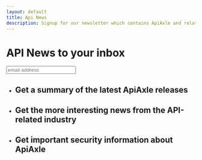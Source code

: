 ```yaml
---
layout: default
title: Api News
description: Signup for our newsletter which contains ApiAxle and related industry news.
---
```


<div class="container api-news-landing">
  <div class="row">
    <h1>API News to your inbox</h1>
    <div id="mc_embed_signup">
      <form action="http://apiaxle.us6.list-manage.com/subscribe/post?u=690f13d9893fe9e788eed938d&amp;id=14e40b17a3" method="post" id="mc-embedded-subscribe-form" name="mc-embedded-subscribe-form" class="validate" target="_blank" >
        <input type="email" value="" name="EMAIL" class="email" id="mce-EMAIL" placeholder="email address" />
      </form>
    </div>
  </div>
  <div class="row">
    <div class="span12">
      <ul class="list-3col text-center">
        <li>
          <div class="features-icon icon-cog"> </div>
          <h2>Get a summary of the latest ApiAxle releases</h2>
        </li>
        <li>
          <div class="features-icon icon-bookmark"> </div>
          <h2>Get the more interesting news from the API-related industry</h2>
        </li>
        <li>
          <div class="features-icon icon-lock"> </div>
          <h2>Get important security information about ApiAxle</h2>
        </li>
      </ul>
    </div>
  </div>
</div>

<div class="spacer-40px"> </div>